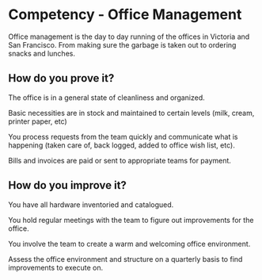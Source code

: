 # Competency - Office Management

Office management is the day to day running of the offices in Victoria and San Francisco. From making sure the garbage is taken out to ordering snacks and lunches. 

## How do you prove it?

The office is in a general state of cleanliness and organized. 

Basic necessities are in stock and maintained to certain levels (milk, cream, printer paper, etc)

You process requests from the team quickly and communicate what is happening (taken care of, back logged, added to office wish list, etc).

Bills and invoices are paid or sent to appropriate teams for payment. 

## How do you improve it?

You have all hardware inventoried and catalogued.

You hold regular meetings with the team to figure out improvements for the office. 

You involve the team to create a warm and welcoming office environment.

Assess the office environment and structure on a quarterly basis to find improvements to execute on. 

